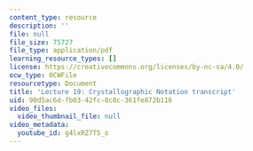 ```yaml
---
content_type: resource
description: ''
file: null
file_size: 75727
file_type: application/pdf
learning_resource_types: []
license: https://creativecommons.org/licenses/by-nc-sa/4.0/
ocw_type: OCWFile
resourcetype: Document
title: 'Lecture 19: Crystallographic Notation transcript'
uid: 90d5ac6d-fb03-42fc-8c8c-361fe872b116
video_files:
  video_thumbnail_file: null
video_metadata:
  youtube_id: g4lxRZ7T5_o
---
```


